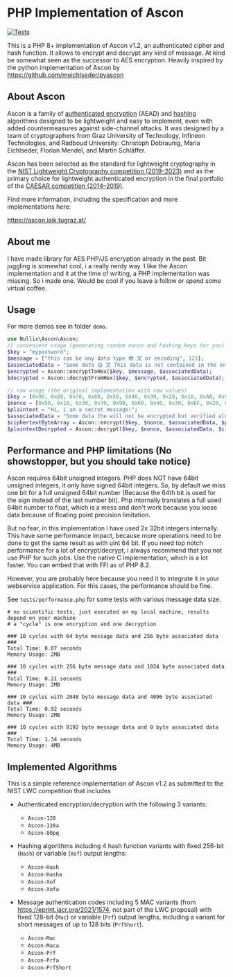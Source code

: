 # PHP Implementation of Ascon

[![Tests](https://github.com/brainfoolong/php-ascon/actions/workflows/tests.yml/badge.svg)](https://github.com/brainfoolong/php-ascon/actions/workflows/tests.yml)

This is a PHP 8+ implementation of Ascon v1.2, an authenticated cipher and hash function.
It allows to encrypt and decrypt any kind of message. At kind be somewhat seen as the successor to AES encryption.
Heavily inspired by the python implementation of Ascon by https://github.com/meichlseder/pyascon

## About Ascon

Ascon is a family of [authenticated encryption](https://en.wikipedia.org/wiki/Authenticated_encryption) (AEAD)
and [hashing](https://en.wikipedia.org/wiki/Cryptographic_hash_function) algorithms designed to be lightweight and easy
to implement, even with added countermeasures against side-channel attacks.
It was designed by a team of cryptographers from Graz University of Technology, Infineon Technologies, and Radboud
University: Christoph Dobraunig, Maria Eichlseder, Florian Mendel, and Martin Schläffer.

Ascon has been selected as the standard for lightweight cryptography in
the [NIST Lightweight Cryptography competition (2019–2023)](https://csrc.nist.gov/projects/lightweight-cryptography) and
as the primary choice for lightweight authenticated encryption in the final portfolio of
the [CAESAR competition (2014–2019)](https://competitions.cr.yp.to/caesar-submissions.html).

Find more information, including the specification and more implementations here:

https://ascon.iaik.tugraz.at/

## About me

I have made library for AES PHP/JS encryption already in the past. Bit juggling is somewhat cool, i a really nerdy way.
I like the Ascon implementation and it at the time of writing, a PHP implementation was missing. So i made one. Would be
cool if you leave a follow or spend some virtual coffee.

## Usage

For more demos see in folder `demo`.

```php
use Nullix\Ascon\Ascon;
// convenient usage (generating random nonce and hashing keys for you)
$key = "mypassword";
$message = ["this can be any data type 😎 文 or encoding", 123];
$associatedData = "Some data 😋 文 This data is not contained in the encrypt output but must be passed to both encrypt and decrypt.";
$encrypted = Ascon::encryptToHex($key, $message, $associatedData);
$decrypted = Ascon::decryptFromHex($key, $encrypted, $associatedData);

// raw usage (the original implementation with raw values)
$key = [0x90, 0x80, 0x70, 0x60, 0x50, 0x40, 0x30, 0x20, 0x10, 0xAA, 0x90, 0x90, 0x90, 0x90, 0xCC, 0xEF];
$nonce = [0x50, 0x10, 0x30, 0x70, 0x90, 0x60, 0x40, 0x30, 0xEF, 0x20, 0x10, 0xAA, 0x90, 0x90, 0x90, 0xCC];
$plaintext = "Hi, i am a secret message!";
$associatedData = "Some data the will not be encrypted but verified along the plaintext (Decryption will fail if you not provide the exact same data)";
$ciphertextByteArray = Ascon::encrypt($key, $nonce, $associatedData, $plaintext);
$plaintextDecrypted = Ascon::decrypt($key, $nonce, $associatedData, $ciphertextByteArray);
```

## Performance and PHP limitations (No showstopper, but you should take notice)

Ascon requires 64bit unsigned integers. PHP does NOT have 64bit unsigned integers, it only have signed 64bit integers.
So, by default we miss one bit for a full unsigned 64bit number (Because the 64th bit is used for the sign instead of
the last number bit). Php internally translates a full used 64bit number to float, which is a mess and don't work
because you loose data because of floating point precision limitation.

But no fear, in this implementation i have used 2x 32bit integers internally. This have some performance impact, because
more operations need to be done to get the same result as with uint 64 bit.
If you need top notch performance for a lot of encrypt/decrypt, i always recommend that you not use PHP for such jobs.
Use the native C implementation, which is a lot faster. You can embed that with FFI as of PHP 8.2.

However, you are probably here because you need it to integrate it in your webservice application.
For this cases, the performance should be fine.

See `tests/performance.php` for some tests with various message data size.

```
# no scientific tests, just executed on my local machine, results depend on your machine
# a "cycle" is one encryption and one decryption 

### 10 cycles with 64 byte message data and 256 byte associated data ###
Total Time: 0.07 seconds
Memory Usage: 2MB

### 10 cycles with 256 byte message data and 1024 byte associated data ###
Total Time: 0.21 seconds
Memory Usage: 2MB

### 10 cycles with 2048 byte message data and 4096 byte associated data ###
Total Time: 0.92 seconds
Memory Usage: 2MB

### 10 cycles with 8192 byte message data and 0 byte associated data ###
Total Time: 1.34 seconds
Memory Usage: 4MB
```

## Implemented Algorithms

This is a simple reference implementation of Ascon v1.2 as submitted to the NIST LWC competition that includes

* Authenticated encryption/decryption with the following 3 variants:

    - `Ascon-128`
    - `Ascon-128a`
    - `Ascon-80pq`

* Hashing algorithms including 4 hash function variants with fixed 256-bit (`Hash`) or variable (`Xof`) output lengths:

    - `Ascon-Hash`
    - `Ascon-Hasha`
    - `Ascon-Xof`
    - `Ascon-Xofa`

* Message authentication codes including 5 MAC variants (from https://eprint.iacr.org/2021/1574, not part of the LWC
  proposal) with fixed 128-bit (`Mac`) or variable (`Prf`) output lengths, including a variant for short messages of up
  to 128 bits (`PrfShort`).

    - `Ascon-Mac`
    - `Ascon-Maca`
    - `Ascon-Prf`
    - `Ascon-Prfa`
    - `Ascon-PrfShort`